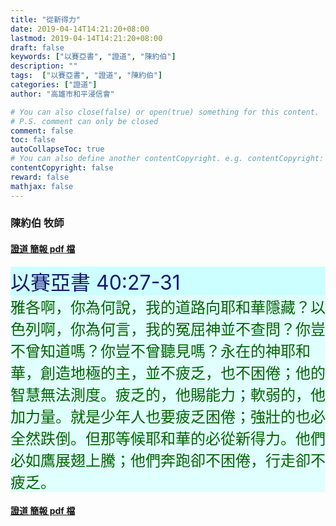 ```yaml
---
title: "從新得力"
date: 2019-04-14T14:21:20+08:00
lastmod: 2019-04-14T14:21:20+08:00
draft: false
keywords: ["以賽亞書", "證道", "陳約伯"]
description: ""
tags:  ["以賽亞書", "證道", "陳約伯"]
categories: ["證道"]
author: "高雄市和平浸信會"

# You can also close(false) or open(true) something for this content.
# P.S. comment can only be closed
comment: false
toc: false
autoCollapseToc: true
# You can also define another contentCopyright. e.g. contentCopyright: "This is another copyright."
contentCopyright: false
reward: false
mathjax: false
---
```


### 陳約伯 牧師

#### [證道 簡報 pdf 檔](/pdf-s/s20190414.pdf "從新得力")

<div style="background-color:#CCFFFF"><font size="6", color="#191970">
以賽亞書 40:27-31
</font>
</div>

<div style="background-color:#E0FFFF"><font size="5", color="#006400">
雅各啊，你為何說，我的道路向耶和華隱藏？以色列啊，你為何言，我的冤屈神並不查問？你豈不曾知道嗎？你豈不曾聽見嗎？永在的神耶和華，創造地極的主，並不疲乏，也不困倦；他的智慧無法測度。疲乏的，他賜能力；軟弱的，他加力量。就是少年人也要疲乏困倦；強壯的也必全然跌倒。但那等候耶和華的必從新得力。他們必如鷹展翅上騰；他們奔跑卻不困倦，行走卻不疲乏。
</font>
</div>

#### [證道 簡報 pdf 檔](/pdf-s/s20190414.pdf "從新得力")